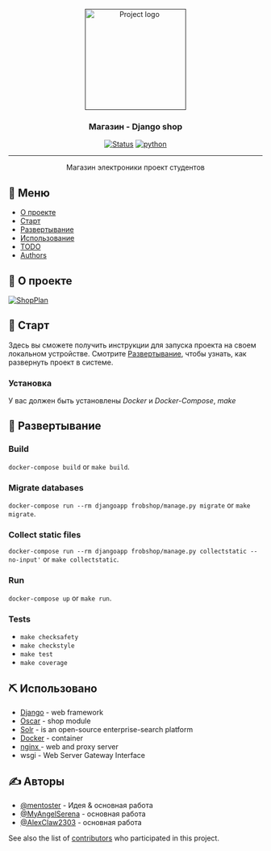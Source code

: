 <p align="center">
  <a href="" rel="noopener">
 <img height=200px src="https://i.artfile.ru/2000x1436_1128714_[www.ArtFile.ru].jpg" alt="Project logo"></a>
</p>

<h3 align="center">Магазин - Django shop</h3>

<div align="center">

[![Status](https://img.shields.io/badge/status-active-success.svg)]()
[![python](https://img.shields.io/badge/python-3.8.3-green)](https://www.python.org/)


</div>

---

<p align="center"> Магазин электроники проект студентов
    <br>
</p>

## 📝 Меню

- [О проекте](#about)
- [Старт](#getting_started)
- [Развертывание](#deployment)
- [Использование](#usage)
- [TODO](TODO.md)
- [Authors](#authors)

## 🧐 О проекте  <a name = "about"></a>

[![ShopPlan](https://github.com/mentoster/Django-shop/blob/master/GitHubStuff/Images/ShopPlan.png?raw=true)]()

## 🏁 Старт <a name = "getting_started"></a>

Здесь вы сможете получить инструкции для запуска проекта на своем локальном устройстве. Смотрите [Развертывание](#deployment), чтобы узнать, как развернуть проект в системе.


### Установка

У вас должен быть установлены *Docker* и  *Docker-Compose*, *make*

## 🚀 Развертывание  <a name = "deployment"></a>

### Build
`docker-compose build` or `make build`.

### Migrate databases
`docker-compose run --rm djangoapp frobshop/manage.py migrate` or `make migrate`.

### Collect static files
`docker-compose run --rm djangoapp frobshop/manage.py collectstatic --no-input'` or `make collectstatic`.

### Run
`docker-compose up` or `make run`.

### Tests
- `make checksafety`
- `make checkstyle`
- `make test`
- `make coverage`

## ⛏️ Использовано <a name = "usage"></a>

- [Django](https://www.django.com/) - web framework
- [Oscar](https://github.com/django-oscar/django-oscar) - shop module
- [Solr](https://lucene.apache.org/solr/) -  is an open-source enterprise-search platform
- [Docker](https://www.docker.com/) - container
- [nginx ](https://nginx.org/ru/)- web and proxy server
- wsgi - Web Server Gateway Interface

## ✍️ Авторы <a name = "authors"></a>

- [@mentoster](https://github.com/mentoster) - Идея & основная работа
- [@MyAngelSerena](https://github.com/MyAngelSerena) - основная работа
- [@AlexClaw2303](https://github.com/AlexClaw2303) - основная работа

See also the list of [contributors](https://github.com/kylelobo/The-Documentation-Compendium/contributors) who participated in this project.
